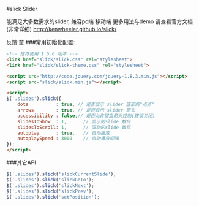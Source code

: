 #slick Slider

能满足大多数需求的slider, 兼容pc端 移动端
更多用法与demo 请查看官方文档(非常详细) http://kenwheeler.github.io/slick/

反馈:童
###常用初始化配置:
```html
<!-- 推荐使用 1.5.6 版本 -->
<link href="slick/slick.css" rel="stylesheet">
<link href="slick/slick-theme.css" rel="stylesheet">

<script src="http://code.jquery.com/jquery-1.8.3.min.js"></script>
<script src="slick/slick.min.js"></script>

<script>
$('.slides').slick({
	dots          : true, // 是否显示 slider 底部的"点点"
	arrows        : true, // 是否显示 slider 箭头
	accessibility : false,// 是否允许键盘箭头控制(建议关闭)
	slidesToShow  : 1,		// 显示的slide 数目
	slidesToScroll: 1,      // 滚动的slide 数目
	autoplay      : true,   // 自动播放
	autoplaySpeed : 3000    // 自动播放间隔
});	
</script>
```

###其它API
```javascript
$('.slides').slick('slickCurrentSlide');
$('.slides').slick('slickGoTo');
$('.slides').slick('slickNext');
$('.slides').slick('slickPrev');
$('.slides').slick('setPosition');
```